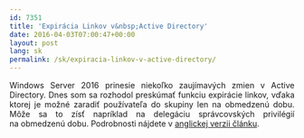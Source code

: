 ```yaml
---
id: 7351
title: 'Expirácia Linkov v&nbsp;Active Directory'
date: 2016-04-03T07:00:47+00:00
layout: post
lang: sk
permalink: /sk/expiracia-linkov-v-active-directory/
---
```

<p style="text-align: justify;">
  Windows Server 2016 prinesie niekoľko zaujímavých zmien v&nbsp;Active Directory. Dnes som sa&nbsp;rozhodol preskúmať funkciu expirácie linkov, vďaka ktorej je&nbsp;možné zaradiť používateľa do&nbsp;skupiny len&nbsp;na obmedzenú dobu. Môže sa&nbsp;to&nbsp;zísť napríklad na&nbsp;delegáciu správcovských privilégií na&nbsp;obmedzenú dobu. Podrobnosti nájdete v&nbsp;<a href="https://www.dsinternals.com/en/how-the-active-directory-expiring-links-feature-really-works/">anglickej verzii článku</a>.
</p>
